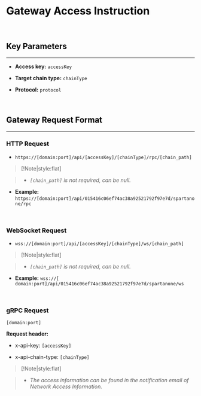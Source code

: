# <font color=Black>Gateway Access Instruction</font>



<br/>

## <font color=Black><span id="1">Key Parameters</span></font>
---

- **Access key:** `accessKey`

- **Target chain type:** `chainType`

- **Protocol:** `protocol`


<br/>


## <font color=Black><span id="2">Gateway Request Format</span></font>
---

### <font color=Black><span id="2.1">HTTP Request</span></font>

- `https://[domain:port]/api/[accessKey]/[chainType]/rpc/[chain_path]`

> [!Note|style:flat]

> - *`[chain_path]` is not required, can be null.*

- **Example:** `https://[domain:port]/api/015416c06ef74ac38a92521792f97e7d/spartanone/rpc`

<br/>

### <font color=Black><span id="2.2">WebSocket Request</span></font>

- `wss://[domain:port]/api/[accessKey]/[chainType]/ws/[chain_path]`

> [!Note|style:flat]

> - *`[chain_path]` is not required, can be null.*

- **Example:** `wss://[ domain:port]/api/015416c06ef74ac38a92521792f97e7d/spartanone/ws`

<br/>

### <font color=Black><span id="2.3">gRPC Request</span></font>

`[domain:port]`

**Request header:**

- x-api-key: `[accessKey]`

- x-api-chain-type: `[chainType]`


> [!Note|style:flat]

> - *The access information can be found in the notification email of Network Access Information.*




<br/>
<br/>
<br/>